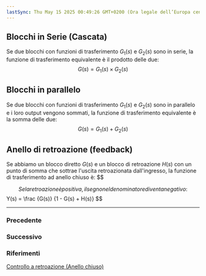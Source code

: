```yaml
---
lastSync: Thu May 15 2025 00:49:26 GMT+0200 (Ora legale dell’Europa centrale)
---
```

## Blocchi in Serie (Cascata)
Se due blocchi con funzioni di trasferimento $G_{1} (s)$ e $G_{2} (s)$ sono in serie, la funzione di trasferimento equivalente è il prodotto delle due:
$$
G(s) = G_{1} (s) \times G_{2} (s)
$$

## Blocchi in parallelo
Se due blocchi con funzioni di trasferimento $G_{1} (s)$ e $G_{2} (s)$ sono in parallelo e i loro output vengono sommati, la funzione di trasferimento equivalente è la somma delle due:
$$
G(s) = G_{1} (s) + G_{2} (s)
$$

## Anello di retroazione (feedback)
Se abbiamo un blocco diretto $G(s)$ e un blocco di retroazione $H(s)$ con un punto di somma che sottrae l'uscita retroazionata dall'ingresso, la funzione di trasferimento ad anello chiuso è:
$$

$$
Se la retroazione è positiva, il segno nel denominatore diventa negativo:
$$
Y(s) = \frac {G(s)} {1 - G(s) + H(s)}
$$


---
### Precedente


### Successivo


### Riferimenti
[Controllo a retroazione (Anello chiuso)](Controllo%20a%20retroazione%20(Anello%20chiuso).md)